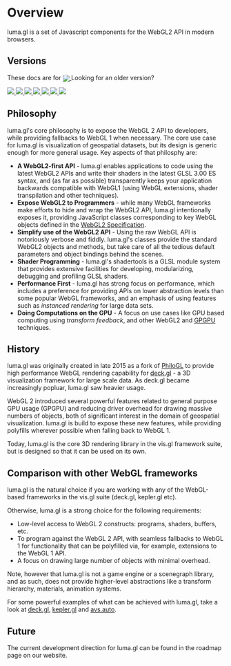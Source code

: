 # Overview

luma.gl is a set of Javascript components for the WebGL2 API in modern browsers.


## Versions

These docs are for
<a href="https://github.com/uber/luma.gl/blob/7.0-release/docs">
  <img style="margin-bottom: -4px" src="https://img.shields.io/badge/luma.gl-v7.0-brightgreen.svg?style=flat-square" />
</a> Looking for an older version?

<a href="https://github.com/uber/luma.gl/blob/6.3-release/docs">
  <img src="https://img.shields.io/badge/v-6.3-green.svg?style=flat-square" />
</a>
<a href="https://github.com/uber/luma.gl/blob/6.2-release/docs">
  <img src="https://img.shields.io/badge/v-6.2-green.svg?style=flat-square" />
</a>
<a href="https://github.com/uber/luma.gl/blob/6.1-release/docs">
  <img src="https://img.shields.io/badge/v-6.1-green.svg?style=flat-square" />
</a>
<a href="https://github.com/uber/luma.gl/blob/6.0-release/docs">
  <img src="https://img.shields.io/badge/v-6.0-green.svg?style=flat-square" />
</a>
<a href="https://github.com/uber/luma.gl/blob/5.0-release/docs">
  <img src="https://img.shields.io/badge/v-5.0-green.svg?style=flat-square" />
</a>
<a href="https://github.com/uber/luma.gl/blob/4.0-release/docs">
  <img src="https://img.shields.io/badge/v-4.0-green.svg?style=flat-square" />
</a>
<a href="https://github.com/uber/luma.gl/tree/3.0-release/docs">
  <img src="https://img.shields.io/badge/v-3.0-green.svg?style=flat-square" />
</a>



## Philosophy

luma.gl's core philosophy is to expose the WebGL 2 API to developers, while providing fallbacks to WebGL 1 when necessary. The core use case for luma.gl is visualization of geospatial datasets, but its design is generic enough for more general usage. Key aspects of that philosphy are:

- **A WebGL2-first API** - luma.gl enables applications to code using the latest WebGL2 APIs and write their shaders in the latest GLSL 3.00 ES syntax, and (as far as possible) transparently keeps your application backwards compatible with WebGL1 (using WebGL extensions, shader transpilation and other techniques).
- **Expose WebGL2 to Programmers** - while many WebGL frameworks make efforts to hide and wrap the WebGL2 API, luma.gl intentionally exposes it, providing JavaScript classes corresponding to key WebGL objects defined in the [WebGL2 Specification](https://www.khronos.org/registry/webgl/specs/latest/2.0/).
- **Simplify use of the WebGL2 API** - Using the raw WebGL API is notoriously verbose and fiddly. luma.gl's classes provide the standard WebGL2 objects and methods, but take care of all the tedious default parameters and object bindings behind the scenes.
- **Shader Programming** - luma.gl's shadertools is a GLSL module system that provides extensive facilities for developing, modularizing, debugging and profiling GLSL shaders.
- **Performance First** - luma.gl has strong focus on performance, which includes a preference for providing APIs on lower abstraction levels than some popular WebGL frameworks, and an emphasis of using features such as *instanced rendering* for large data sets.
- **Doing Computations on the GPU** - A focus on use cases like GPU based computing using *transform feedback*, and other WebGL2 and [GPGPU](https://en.wikipedia.org/wiki/General-purpose_computing_on_graphics_processing_units) techniques.


## History

luma.gl was originally created in late 2015 as a fork of [PhiloGL](https://github.com/philogb/philogl) to provide high performance WebGL rendering capability for [deck.gl](https://github.com/uber/deck.gl) - a 3D visualization framework for large scale data. As deck.gl became increasingly popluar, luma.gl saw heavier usage.

WebGL 2 introduced several powerful features related to general purpose GPU usage (GPGPU) and reducing driver overhead for drawing massive numbers of objects, both of significant interest in the domain of geospatial visualization. luma.gl is build to expose these new features, while providing polyfills wherever possible when falling back to WebGL 1.

Today, luma.gl is the core 3D rendering library in the vis.gl framework suite, but is designed so that it can be used on its own.


## Comparison with other WebGL frameworks

luma.gl is the natural choice if you are working with any of the WebGL-based frameworks in the vis.gl suite (deck.gl, kepler.gl etc).

Otherwise, luma.gl is a strong choice for the following requirements:
 * Low-level access to WebGL 2 constructs: programs, shaders, buffers, etc.
 * To program against the WebGL 2 API, with seamless fallbacks to WebGL 1 for functionality that can be polyfilled via, for example, extensions to the WebGL 1 API.
 * A focus on drawing large number of objects with minimal overhead.

Note, however that luma.gl is not a game engine or a scenegraph library, and as such, does not provide higher-level abstractions like a transform hierarchy, materials, animation systems.

For some powerful examples of what can be achieved with luma.gl, take a look at [deck.gl](http://deck.gl/#/), [kepler.gl](https://kepler.gl/) and [avs.auto](https://avs.auto/#/).


## Future

The current development direction for luma.gl can be found in the roadmap page on our website.
